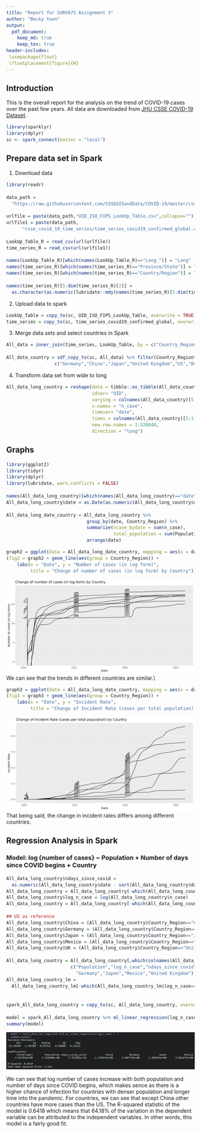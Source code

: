 ```yaml
---
title: "Report for SURV675 Assignment 3"
author: "Becky Yuen"
output:
  pdf_document:
    keep_md: true
    keep_tex: true
header-includes:
 \usepackage{float}
 \floatplacement{figure}{H}
---
```




## Introduction

This is the overall report for the analysis on the trend of COVID-19 cases over the past few years. All data are downloaded from [JHU CSSE COVID-19 Dataset](https://github.com/CSSEGISandData/COVID-19/tree/master/csse_covid_19_data).



```r
library(sparklyr)
library(dplyr)
sc <- spark_connect(master = "local")
```


## Prepare data set in Spark

1. Download data


```r
library(readr)

data_path = 
  "https://raw.githubusercontent.com/CSSEGISandData/COVID-19/master/csse_covid_19_data/"

urlfile = paste(data_path,"UID_ISO_FIPS_LookUp_Table.csv",collapse="")
urlfile1 = paste(data_path,
      "csse_covid_19_time_series/time_series_covid19_confirmed_global.csv",collapse="")

LookUp_Table_R = read_csv(url(urlfile))
time_series_R = read_csv(url(urlfile1))

names(LookUp_Table_R)[which(names(LookUp_Table_R)=="Long_")] = "Long"
names(time_series_R)[which(names(time_series_R)=="Province/State")] = "Province_State"
names(time_series_R)[which(names(time_series_R)=="Country/Region")] = "Country_Region"

names(time_series_R)[5:dim(time_series_R)[2]] = 
  as.character(as.numeric(lubridate::mdy(names(time_series_R)[5:dim(time_series_R)[2]])))
```

2. Upload data to spark


```r
LookUp_Table = copy_to(sc, UID_ISO_FIPS_LookUp_Table, overwrite = TRUE)
time_series = copy_to(sc, time_series_covid19_confirmed_global, overwrite = TRUE)
```

3. Merge data sets and select countries in Spark


```r
All_data = inner_join(time_series, LookUp_Table, by = c("Country_Region","Lat","Long"))

All_data_country = sdf_copy_to(sc, All_data) %>% filter(Country_Region%in%
                  c("Germany","China","Japan","United Kingdom","US","Brail","Mexico"))
```

4. Transform data set from wide to long


```r
All_data_long_country = reshape(data = tibble::as_tibble(All_data_country),
                                idvar= "UID",
                                varying = colnames(All_data_country)[5:1147], 
                                v.names = "n_case",
                                timevar= "date",
                                times = colnames(All_data_country)[5:1147], 
                                new.row.names = 1:320040,
                                direction = "long")
```



## Graphs


```r
library(ggplot2)
library(tidyr)
library(dplyr)
library(lubridate, warn.conflicts = FALSE)

names(All_data_long_country)[which(names(All_data_long_country)=="date")] = "date_int"
All_data_long_country$date = as.Date(as.numeric(All_data_long_country$date_int))

All_data_long_date_country = All_data_long_country %>% 
                              group_by(date, Country_Region) %>% 
                              summarize(ncase_bydate = sum(n_case), 
                                        total_population = sum(Population)) %>% 
                              arrange(date) 
```



```r
graph2 = ggplot(data = All_data_long_date_country, mapping = aes(x = date, y = log(ncase_bydate)))
(fig2 = graph2 + geom_line(aes(group = Country_Region)) + 
    labs(x = "Date", y = "Number of cases (in log form)", 
         title = "Change of number of cases (in log form) by Country"))
```
![Change in the number of cases by country.](../figures/fig2.jpeg)
We can see that the trends in different countries are similar.\


```r
graph3 = ggplot(data = All_data_long_date_country, mapping = aes(x = date, y = ncase_bydate/total_population))
(fig3 = graph3 + geom_line(aes(group = Country_Region)) + 
    labs(x = "Date", y = "Incident Rate", 
         title = "Change of Incident Rate (cases per total population) by Country"))
```
![Change in rate by country.](../figures/fig3.jpeg)
That being said, the change in incident rates differs among different countries.




## Regression Analysis in Spark

### Model: $\log\left\{ \text{number of cases} \right\}$ ~ Population + Number of days since COVID begins + Country


```r
All_data_long_country$ndays_since_covid = 
  as.numeric(All_data_long_country$date - sort(All_data_long_country$date)[1])
All_data_long_country = All_data_long_country[-which(All_data_long_country$n_case==0),]
All_data_long_country$log_n_case = log(All_data_long_country$n_case)
All_data_long_country = All_data_long_country[-which(All_data_long_country$log_n_case==0),]

## US as reference
All_data_long_country$China = (All_data_long_country$Country_Region=="China")+0
All_data_long_country$Germany = (All_data_long_country$Country_Region=="Germany")+0
All_data_long_country$Japan = (All_data_long_country$Country_Region=="Japan")+0
All_data_long_country$Mexico = (All_data_long_country$Country_Region=="Mexico")+0
All_data_long_country$UK = (All_data_long_country$Country_Region=="United Kingdom")+0

All_data_long_country = All_data_long_country[,which(colnames(All_data_long_country)%in%
                        c("Population","log_n_case","ndays_since_covid","China",
                          "Germany","Japan","Mexico","United Kingdom"))]
All_data_long_country_lm =
  All_data_long_country_lm[-which(All_data_long_country_lm$log_n_case==-Inf),]


spark_All_data_long_country = copy_to(sc, All_data_long_country, overwrite = TRUE)

model = spark_All_data_long_country %>% ml_linear_regression(log_n_case ~ .) 
summary(model)
```
![Summary of regression analysis.](../figures/ml_regression_summary.JPG)

We can see that log number of cases increase with both population and number of days since COVID begins, which makes sence as there is a higher chance of infection for countries with denser population and longer time into the pandemic. For countries, we can see that except China other countries have more cases than the US. The R-squared statistic of the model is 0.6418 which means that 64.18\% of the variation in the dependent variable can be attributed to the independent variables. In other words, this model is a fairly good fit.





















